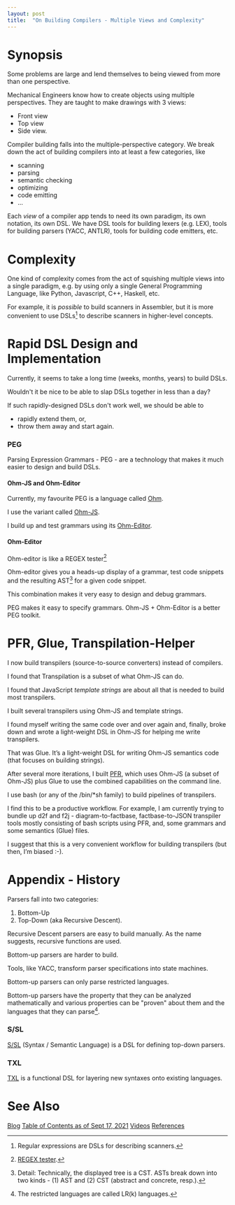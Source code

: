 ```yaml
---
layout: post
title:  "On Building Compilers - Multiple Views and Complexity"
---
```

# Synopsis
Some problems are large and lend themselves to being viewed from more than one perspective.

Mechanical Engineers know how to create objects using multiple perspectives.  They are taught to make drawings with 3 views:
- Front view
- Top view
- Side view.

Compiler building falls into the multiple-perspective category.  We break down the act of building compilers into at least a few categories, like
- scanning
- parsing 
- semantic checking
- optimizing
- code emitting
- ...

Each *view* of a compiler app tends to need its own paradigm, its own notation, its own DSL.  We have DSL tools for building lexers (e.g. LEX), tools for building parsers (YACC, ANTLR), tools for building code emitters, etc.
# Complexity
One kind of complexity comes from the act of squishing multiple views into a single paradigm, e.g. by using only a single General Programming Language, like Python, Javascript, C++, Haskell, etc.

For example, it is *possible* to build scanners in Assembler, but it is more convenient to use DSLs[^1] to describe scanners in higher-level concepts.

[^1]: Regular expressions are DSLs for describing scanners.

# Rapid DSL Design and Implementation
Currently, it seems to take a long time (weeks, months, years) to build DSLs.

Wouldn't it be nice to be able to slap DSLs together in less than a day?

If such rapidly-designed DSLs don't work well, we should be able to
- rapidly extend them, or,
- throw them away and start again.

### PEG
Parsing Expression Grammars - PEG - are a technology that makes it much easier to design and build DSLs.
#### Ohm-JS and Ohm-Editor
Currently, my favourite PEG is a language called [Ohm](https://ohmlang.github.io).

I use the variant called [Ohm-JS](https://github.com/harc/ohm).

I build up and test grammars using its [Ohm-Editor](https://ohmlang.github.io/editor/).

#### Ohm-Editor
Ohm-editor is like a REGEX tester[^2]

[^2]:[REGEX tester](https://regex101.com).

Ohm-editor gives you a heads-up display of a grammar, test code snippets and the resulting AST[^3] for a given code snippet.

[^3]: Detail: Technically, the displayed tree is a CST.  ASTs break down into two kinds - (1) AST and (2) CST (abstract and concrete, resp.).

This combination makes it very easy to design and debug grammars.

PEG makes it easy to specify grammars.  Ohm-JS + Ohm-Editor is a better PEG toolkit.



# PFR, Glue, Transpilation-Helper
I now build transpilers (source-to-source converters) instead of compilers.

I found that Transpilation is a subset of what Ohm-JS can do.

I found that JavaScript *template strings* are about all that is needed to build most transpilers.

I built several transpilers using Ohm-JS and template strings.

I found myself writing the same code over and over again and, finally, broke down and wrote a light-weight DSL in Ohm-JS for helping me write transpilers. 

That was Glue. It’s a light-weight DSL for writing Ohm-JS semantics code (that focuses on building strings).

After several more iterations, I built [PFR](https://guitarvydas.github.io/2021/10/14/PFR-and-PF.html), which uses Ohm-JS (a subset of Ohm-JS) plus Glue to use the combined capabilities on the command line.

I use bash (or any of the /bin/*sh family) to build pipelines of transpilers. 

I find this to be a productive workflow. For example, I am currently trying to bundle up d2f and f2j - diagram-to-factbase, factbase-to-JSON transpiler tools mostly consisting of bash scripts using PFR, and, some grammars and some semantics (Glue) files.

I suggest that this is a very convenient workflow for building transpilers (but then, I’m biased :-).
# Appendix - History
Parsers fall into two categories:
1. Bottom-Up
2. Top-Down (aka Recursive Descent).

Recursive Descent parsers are easy to build manually.  As the name suggests, recursive functions are used.

Bottom-up parsers are harder to build.  

Tools, like YACC, transform parser specifications into state machines.

Bottom-up parsers can only parse restricted languages.

Bottom-up parsers have the property that they can be analyzed mathematically and various properties can be "proven" about them and the languages that they can parse[^4].

[^4]: The restricted languages are called LR(k) languages.

### S/SL
[S/SL](https://archive.org/details/technicalreportc118univ) (Syntax / Semantic Language) is a DSL for defining top-down parsers.
### TXL
[TXL](2021-12-31-TXL.md) is a functional DSL for layering new syntaxes onto existing languages.
# See Also

[Blog](https://guitarvydas.github.io)
[Table of Contents as of Sept 17, 2021](https://guitarvydas.github.io/2021/09/21/Table-of-Contents-Sept-17-2021.html)
[Videos](https://www.youtube.com/channel/UC2bdO9l84VWGlRdeNy5)
[References](https://guitarvydas.github.io/2021/01/14/References.html)

<script src="https://utteranc.es/client.js" 
        repo="guitarvydas/guitarvydas.github.io" 
        issue-term="pathname" 
        theme="github-light" 
        crossorigin="anonymous" 
        async> 
</script> 